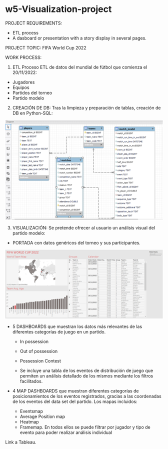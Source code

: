 # w5-Visualization-project

PROJECT REQUIREMENTS: 
- ETL process
- A dasboard or presentation with a story display in several pages.


PROJECT TOPIC: 
FIFA World Cup 2022


WORK PROCESS:

1) ETL
Proceso ETL de datos del mundial de fútbol que comienza el 20/11/2022:
- Jugadores
- Equipos
- Partidos del torneo
- Partido modelo

2) CREACIÓN DE DB:
Tras la limpieza y preparación de tablas, creación de DB en Python-SQL:

![Image text](https://github.com/Davidteje/w5-Visualization-project/blob/main/img/DB_EER_diagram.PNG)


3) VISUALIZACIÓN:
Se pretende ofrecer al usuario un análisis visual del partido modelo:

- PORTADA con datos genéricos del torneo y sus participantes.

![Image text](https://github.com/Davidteje/w5-Visualization-project/blob/main/img/Portada.PNG)

- 5 DASHBOARDS que muestran los datos más relevantes de las diferentes categorías de juego en un partido.
    - In possession
    - Out of possession
    - Possession Contest
    
    
    
    - Se incluye una tabla de los eventos de distribución de juego que permiten un análisis detallado de los mismos mediante los filtros facilitados.
    
- 4 MAP DASHBOARDS que muestran diferentes categorías de posicionamientos de los eventos registrados, gracias a las coordenadas de los eventos del data set del partido. Los mapas incluidos:
    - Eventsmap
    - Average Position map
    - Heatmap
    - Framemap.
En todos ellos se puede filtrar por jugador y tipo de evento para poder realizar análisis individual
    
Link a Tableau.
